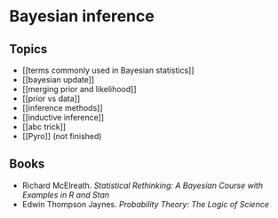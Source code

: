 # Bayesian inference

## Topics
- [[terms commonly used in Bayesian statistics]]
- [[bayesian update]]
- [[merging prior and likelihood]]
- [[prior vs data]]
- [[inference methods]]
- [[inductive inference]]
- [[abc trick]]
- [[Pyro]] (not finished)

## Books
- Richard McElreath. _Statistical Rethinking: A Bayesian Course with Examples in R and Stan_
- Edwin Thompson Jaynes. _Probability Theory: The Logic of Science_